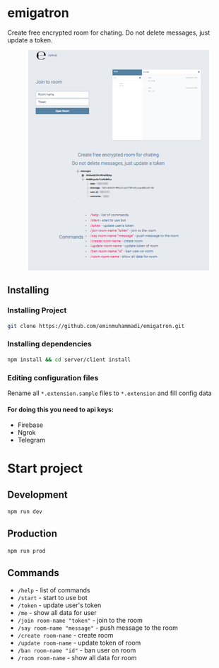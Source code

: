 # emigatron
Create free encrypted room for chating. Do not delete messages, just update a token.

<p align="center">
  <img alt="emigatron" src="welcome.png">
</p>

## Installing
### Installing Project
```bash
git clone https://github.com/eminmuhammadi/emigatron.git
```
### Installing dependencies
```bash
npm install && cd server/client install
```

### Editing configuration files
Rename all ```*.extension.sample``` files to ```*.extension``` and fill config data

#### For doing this you need to api keys:
- Firebase 
- Ngrok
- Telegram

# Start project
## Development
```bash
npm run dev
```

## Production
```bash
npm run prod
```

## Commands
- `/help`  - list of commands
- `/start` - start to use bot
- `/token` - update user's token
- `/me`    - show all data for user
- `/join room-name "token"` - join to the room
- `/say room-name "message"` - push message to the room
- `/create room-name` - create room
- `/update room-name` - update token of room
- `/ban room-name "id"` - ban user on room
- `/room room-name` - show all data for room
